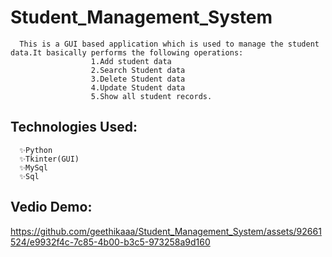 # Student_Management_System
      This is a GUI based application which is used to manage the student data.It basically performs the following operations:
                      1.Add student data                       
                      2.Search Student data
                      3.Delete Student data
                      4.Update Student data
                      5.Show all student records.

## Technologies Used:
      ✨Python
      ✨Tkinter(GUI)
      ✨MySql
      ✨Sql

## Vedio Demo:




https://github.com/geethikaaa/Student_Management_System/assets/92661524/e9932f4c-7c85-4b00-b3c5-973258a9d160

